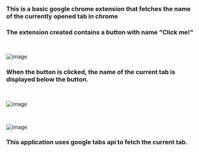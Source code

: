 ### This is a basic google chrome extension that fetches the name of the currently opened tab in chrome 
### The extension created contains a button with name "Click me!"
<br>

![image](https://user-images.githubusercontent.com/75198704/196714837-b3fd426d-64e3-480e-a503-7285decfd0da.png)

### When the button is clicked, the name of the current tab is displayed below the button.
<br>

![image](https://user-images.githubusercontent.com/75198704/196716445-d423c9c9-64b0-4c6a-8f52-55b28962d545.png)

<br>

![image](https://user-images.githubusercontent.com/75198704/196716751-20a98e16-7ff9-47f0-95be-a36b2a88b46e.png)

### This application uses google tabs api to fetch the current tab.